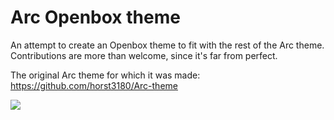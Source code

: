 # Arc Openbox theme

An attempt to create an Openbox theme to fit with the rest of the Arc theme.
Contributions are more than welcome, since it's far from perfect.

The original Arc theme for which it was made:
https://github.com/horst3180/Arc-theme

![](http://box-look.org/CONTENT/content-pre2/170755-2.png)
